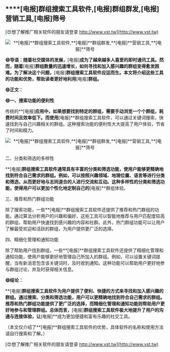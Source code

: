 ## ****[电报]**群组搜索工具软件,**[电报]**群组群发,**[电报]**营销工具,**[电报]**筛号**

[😍想了解推广相关软件的朋友请登录 http://www.vst.tw](http://www.vst.tw)

 <center><img src="https://vst.tw/MP4/tuiguang/png/2.png" alt="**[电报]**群组搜索工具软件,**[电报]**群组群发,**[电报]**营销工具,**[电报]**筛号"></center>

**😄导语：随着社交媒体的发展，**[电报]**成为了越来越多人喜爱的即时通讯工具。然而，随着**[电报]**群组数量的迅速增长，如何寻找和加入感兴趣的群组变得愈发困难。为了解决这个问题，**[电报]**群组搜索工具软件应运而生。本文将介绍这些工具的功能和优势，帮助读者更好地利用**[电报]**群组。**

**😄正文：**

**😄一、搜索功能的便利性**

传统的**[电报]**应用中，如果想要找到特定的群组，需要手动浏览一个个群组，耗费时间且效率低下。而使用**[电报]**群组搜索工具软件，可以通过关键词搜索，快速找到与自己兴趣相关的群组。这种搜索功能的便利性大大提高了用户体验，节省了时间和精力。

 <center><img src="https://vst.tw/MP4/tuiguang/png/7.png" alt="**[电报]**群组搜索工具软件,**[电报]**群组群发,**[电报]**营销工具,**[电报]**筛号"></center>

二、分类和筛选的多样性

**[电报]**群组搜索工具软件通常具有丰富的分类和筛选功能，使用户能够更精确地找到符合自己需求的群组。例如，可以按照兴趣领域、地理位置、语言等进行分类和筛选，从而更好地与志同道合的人进行交流和互动。这种多样性的分类和筛选功能，使得用户可以更加个性化地定制自己的**[电报]**群组体验。

三、推荐和热门群组功能

除了搜索功能，一些**[电报]**群组搜索工具软件还提供了推荐和热门群组的功能。通过算法分析用户的兴趣和偏好，这些工具可以智能地推荐与用户匹配度较高的群组，帮助用户快速找到感兴趣的内容和社群。此外，热门群组功能可以让用户了解最受欢迎和活跃的群组，为用户提供更广泛的选择。

四、精细化管理和通知功能

除了帮助用户找到群组，一些**[电报]**群组搜索工具软件还提供了精细化管理和通知功能，使用户能够更好地管理自己所加入的群组。例如，可以设置关键词提醒，当有新消息包含该关键词时，及时收到通知。这种功能可以帮助用户更好地参与群组讨论，并及时获得相关信息。

**😄结论：**

**[电报]**群组搜索工具软件为用户提供了便利、快捷的方式来寻找和加入感兴趣的群组。通过搜索、分类和筛选功能，用户可以更精确地找到符合自己需求的群组。推荐和热门群组功能提供了更广泛的选择，而精细化管理和通知功能则帮助用户更好地参与和管理群组。总体而言，**[电报]**群组搜索工具软件极大地提升了用户的沟通与连接体验，让**[电报]**成为更加便捷和富有乐趣的社交工具。

（本文仅介绍了**[电报]**群组搜索工具软件的优势，具体软件的名称和使用方法请自行搜索和了解。）

[😍想了解推广相关软件的朋友请登录 http://www.vst.tw](http://www.vst.tw)



